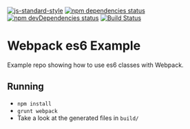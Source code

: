 [![js-standard-style](https://img.shields.io/badge/code%20style-standard-brightgreen.svg?style=flat)](http://standardjs.com/)
[![npm dependencies status](https://david-dm.org/bensmithett/webpack-css-example.svg)](https://david-dm.org/bensmithett/webpack-css-example)
[![npm devDependencies status](https://david-dm.org/bensmithett/webpack-css-example/dev-status.svg)](https://david-dm.org/bensmithett/webpack-css-example#info=devDependencies)
[![Build Status](https://travis-ci.org/bensmithett/webpack-css-example.svg?branch=master)](https://travis-ci.org/bensmithett/webpack-css-example)

# Webpack es6 Example

Example repo showing how to use es6 classes with Webpack.

## Running

- `npm install`
- `grunt webpack`
- Take a look at the generated files in `build/`

